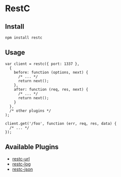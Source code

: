 RestC
=====

Install
-------

    npm install restc

Usage
-----

    var client = restc({ port: 1337 },
      {
        before: function (options, next) {
          /* ... */
          return next();
        },
        after: function (req, res, next) {
          /* ... */
          return next();
        }
      },
      /* other plugins */
    );

    client.get('/foo', function (err, req, res, data) {
      /* ... */
    });

Available Plugins
-----------------

* [restc-url](https://github.com/ovmjm/node-restc-url)
* [restc-log](https://github.com/ovmjm/node-restc-log)
* [restc-json](https://github.com/ovmjm/node-restc-json)

